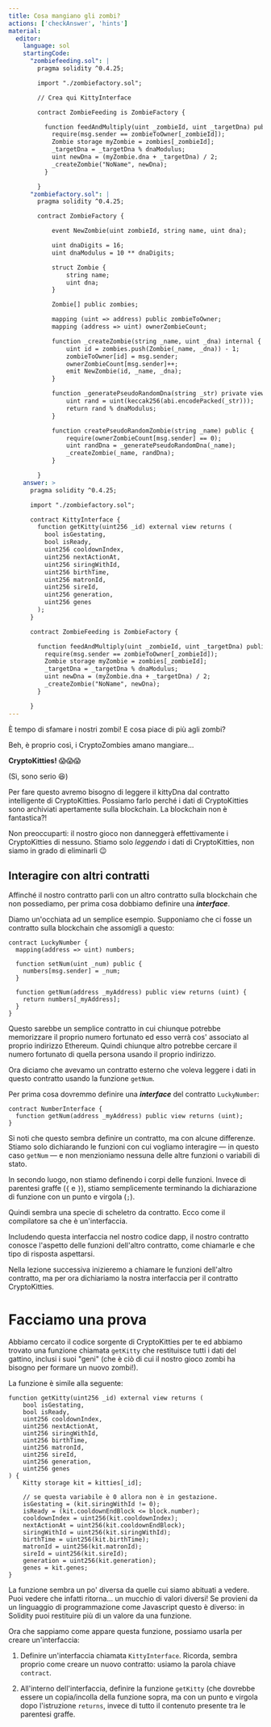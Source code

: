 ```yaml
---
title: Cosa mangiano gli zombi?
actions: ['checkAnswer', 'hints']
material:
  editor:
    language: sol
    startingCode:
      "zombiefeeding.sol": |
        pragma solidity ^0.4.25;

        import "./zombiefactory.sol";

        // Crea qui KittyInterface

        contract ZombieFeeding is ZombieFactory {

          function feedAndMultiply(uint _zombieId, uint _targetDna) public {
            require(msg.sender == zombieToOwner[_zombieId]);
            Zombie storage myZombie = zombies[_zombieId];
            _targetDna = _targetDna % dnaModulus;
            uint newDna = (myZombie.dna + _targetDna) / 2;
            _createZombie("NoName", newDna);
          }

        }
      "zombiefactory.sol": |
        pragma solidity ^0.4.25;

        contract ZombieFactory {

            event NewZombie(uint zombieId, string name, uint dna);

            uint dnaDigits = 16;
            uint dnaModulus = 10 ** dnaDigits;

            struct Zombie {
                string name;
                uint dna;
            }

            Zombie[] public zombies;

            mapping (uint => address) public zombieToOwner;
            mapping (address => uint) ownerZombieCount;

            function _createZombie(string _name, uint _dna) internal {
                uint id = zombies.push(Zombie(_name, _dna)) - 1;
                zombieToOwner[id] = msg.sender;
                ownerZombieCount[msg.sender]++;
                emit NewZombie(id, _name, _dna);
            }

            function _generatePseudoRandomDna(string _str) private view returns (uint) {
                uint rand = uint(keccak256(abi.encodePacked(_str)));
                return rand % dnaModulus;
            }

            function createPseudoRandomZombie(string _name) public {
                require(ownerZombieCount[msg.sender] == 0);
                uint randDna = _generatePseudoRandomDna(_name);
                _createZombie(_name, randDna);
            }

        }
    answer: >
      pragma solidity ^0.4.25;

      import "./zombiefactory.sol";

      contract KittyInterface {
        function getKitty(uint256 _id) external view returns (
          bool isGestating,
          bool isReady,
          uint256 cooldownIndex,
          uint256 nextActionAt,
          uint256 siringWithId,
          uint256 birthTime,
          uint256 matronId,
          uint256 sireId,
          uint256 generation,
          uint256 genes
        );
      }

      contract ZombieFeeding is ZombieFactory {

        function feedAndMultiply(uint _zombieId, uint _targetDna) public {
          require(msg.sender == zombieToOwner[_zombieId]);
          Zombie storage myZombie = zombies[_zombieId];
          _targetDna = _targetDna % dnaModulus;
          uint newDna = (myZombie.dna + _targetDna) / 2;
          _createZombie("NoName", newDna);
        }

      }
---
```


È tempo di sfamare i nostri zombi! E cosa piace di più agli zombi?

Beh, è proprio così, i CryptoZombies amano mangiare...

**CryptoKitties!** 😱😱😱

(Sì, sono serio 😆)

Per fare questo avremo bisogno di leggere il kittyDna dal contratto intelligente di CryptoKitties. Possiamo farlo perché i dati di CryptoKitties sono archiviati apertamente sulla blockchain. La blockchain non è fantastica?!

Non preoccuparti: il nostro gioco non danneggerà effettivamente i CryptoKitties di nessuno. Stiamo solo *leggendo* i dati di CryptoKitties, non siamo in grado di eliminarli 😉

## Interagire con altri contratti

Affinché il nostro contratto parli con un altro contratto sulla blockchain che non possediamo, per prima cosa dobbiamo definire una **_interface_**.

Diamo un'occhiata ad un semplice esempio. Supponiamo che ci fosse un contratto sulla blockchain che assomigli a questo:

```
contract LuckyNumber {
  mapping(address => uint) numbers;

  function setNum(uint _num) public {
    numbers[msg.sender] = _num;
  }

  function getNum(address _myAddress) public view returns (uint) {
    return numbers[_myAddress];
  }
}
```

Questo sarebbe un semplice contratto in cui chiunque potrebbe memorizzare il proprio numero fortunato ed esso verrà cos' associato al proprio indirizzo Ethereum. Quindi chiunque altro potrebbe cercare il numero fortunato di quella persona usando il proprio indirizzo.

Ora diciamo che avevamo un contratto esterno che voleva leggere i dati in questo contratto usando la funzione `getNum`.

Per prima cosa dovremmo definire una **_interface_** del contratto `LuckyNumber`:

```
contract NumberInterface {
  function getNum(address _myAddress) public view returns (uint);
}
```

Si noti che questo sembra definire un contratto, ma con alcune differenze. Stiamo solo dichiarando le funzioni con cui vogliamo interagire — in questo caso `getNum` — e non menzioniamo nessuna delle altre funzioni o variabili di stato.

In secondo luogo, non stiamo definendo i corpi delle funzioni. Invece di parentesi graffe (`{` e `}`), stiamo semplicemente terminando la dichiarazione di funzione con un punto e virgola (`;`).

Quindi sembra una specie di scheletro da contratto. Ecco come il compilatore sa che è un'interfaccia.

Includendo questa interfaccia nel nostro codice dapp, il nostro contratto conosce l'aspetto delle funzioni dell'altro contratto, come chiamarle e che tipo di risposta aspettarsi.

Nella lezione successiva inizieremo a chiamare le funzioni dell'altro contratto, ma per ora dichiariamo la nostra interfaccia per il contratto CryptoKitties.

# Facciamo una prova

Abbiamo cercato il codice sorgente di CryptoKitties per te ed abbiamo trovato una funzione chiamata `getKitty` che restituisce tutti i dati del gattino, inclusi i suoi "geni" (che è ciò di cui il nostro gioco zombi ha bisogno per formare un nuovo zombi!).

La funzione è simile alla seguente:

```
function getKitty(uint256 _id) external view returns (
    bool isGestating,
    bool isReady,
    uint256 cooldownIndex,
    uint256 nextActionAt,
    uint256 siringWithId,
    uint256 birthTime,
    uint256 matronId,
    uint256 sireId,
    uint256 generation,
    uint256 genes
) {
    Kitty storage kit = kitties[_id];

    // se questa variabile è 0 allora non è in gestazione.
    isGestating = (kit.siringWithId != 0);
    isReady = (kit.cooldownEndBlock <= block.number);
    cooldownIndex = uint256(kit.cooldownIndex);
    nextActionAt = uint256(kit.cooldownEndBlock);
    siringWithId = uint256(kit.siringWithId);
    birthTime = uint256(kit.birthTime);
    matronId = uint256(kit.matronId);
    sireId = uint256(kit.sireId);
    generation = uint256(kit.generation);
    genes = kit.genes;
}
```

La funzione sembra un po' diversa da quelle cui siamo abituati a vedere. Puoi vedere che infatti ritorna... un mucchio di valori diversi! Se provieni da un linguaggio di programmazione come Javascript questo è diverso: in Solidity puoi restituire più di un valore da una funzione.

Ora che sappiamo come appare questa funzione, possiamo usarla per creare un'interfaccia:

1. Definire un'interfaccia chiamata `KittyInterface`. Ricorda, sembra proprio come creare un nuovo contratto: usiamo la parola chiave `contract`.

2. All'interno dell'interfaccia, definire la funzione `getKitty` (che dovrebbe essere un copia/incolla della funzione sopra, ma con un punto e virgola dopo l'istruzione `returns`, invece di tutto il contenuto presente tra le parentesi graffe.
